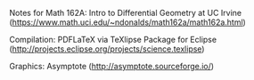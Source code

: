 Notes for Math 162A: Intro to Differential Geometry at UC Irvine (https://www.math.uci.edu/~ndonalds/math162a/math162a.html)

Compilation: PDFLaTeX via TeXlipse Package for Eclipse (http://projects.eclipse.org/projects/science.texlipse)

Graphics: Asymptote (http://asymptote.sourceforge.io/)
